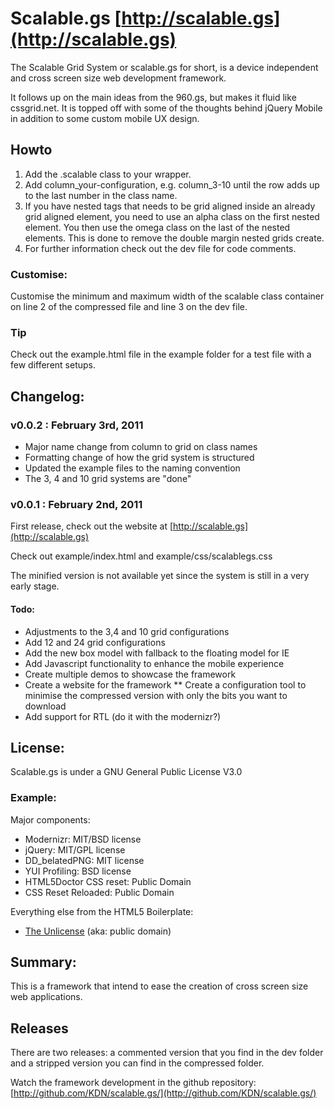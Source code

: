 # Scalable.gs [http://scalable.gs](http://scalable.gs)
The Scalable Grid System or scalable.gs for short, is a device independent and cross screen size web development framework.

It follows up on the main ideas from the 960.gs, but makes it fluid like cssgrid.net. It is topped off with some of the thoughts behind jQuery Mobile in addition to some custom mobile UX design.


## Howto
<ol>
<li>Add the .scalable class to your wrapper.</li>
<li>Add column_your-configuration, e.g. column_3-10 until the row adds up to the last number in the class name.</li>
<li>If you have nested tags that needs to be grid aligned inside an already grid aligned element, you need to use an alpha class on the first nested element. You then use the omega class on the last of the nested elements. This is done to remove the double margin nested grids create.</li>
<li>For further information check out the dev file for code comments.</li>
</ol>


### Customise:
Customise the minimum and maximum width of the scalable class container on line 2 of the compressed file and line 3 on the dev file. 


### Tip
Check out the example.html file in the example folder for a test file with a few different setups.


## Changelog:
### v0.0.2 : February 3rd, 2011
* Major name change from column to grid on class names
* Formatting change of how the grid system is structured 
* Updated the example files to the naming convention
* The 3, 4 and 10 grid systems are "done"
### v0.0.1 : February 2nd, 2011
First release, check out the website at [http://scalable.gs](http://scalable.gs)

Check out example/index.html and example/css/scalablegs.css

The minified version is not available yet since the system is still in a very early stage.


#### Todo:

* Adjustments to the 3,4 and 10 grid configurations
* Add 12 and 24 grid configurations
* Add the new box model with fallback to the floating model for IE
* Add Javascript functionality to enhance the mobile experience
* Create multiple demos to showcase the framework
* Create a website for the framework
** Create a configuration tool to minimise the compressed version with only the bits you want to download
* Add support for RTL (do it with the modernizr?)


## License:
Scalable.gs is under a GNU General Public License V3.0


### Example:
Major components:

* Modernizr: MIT/BSD license
* jQuery: MIT/GPL license
* DD_belatedPNG: MIT license
* YUI Profiling: BSD license
* HTML5Doctor CSS reset: Public Domain
* CSS Reset Reloaded: Public Domain

Everything else from the HTML5 Boilerplate:
* [The Unlicense](http://unlicense.org) (aka: public domain) 


## Summary:

This is a framework that intend to ease the creation of cross screen size web applications.


## Releases 
There are two releases: a commented version that you find in the dev folder and a stripped version you can find in the compressed folder.

Watch the framework development in the github repository: [http://github.com/KDN/scalable.gs/](http://github.com/KDN/scalable.gs/)
